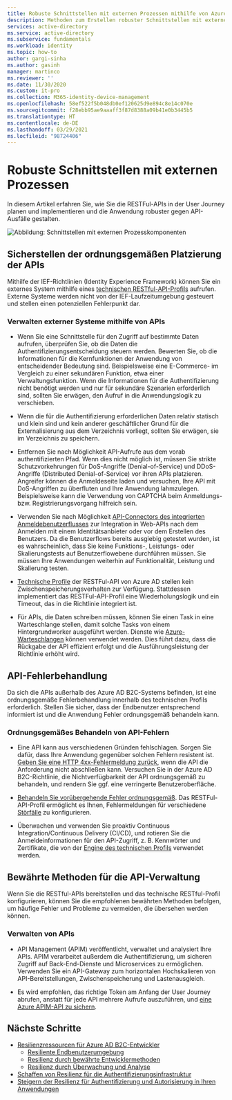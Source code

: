 ```yaml
---
title: Robuste Schnittstellen mit externen Prozessen mithilfe von Azure AD B2C | Microsoft-Dokumentation
description: Methoden zum Erstellen robuster Schnittstellen mit externen Prozessen
services: active-directory
ms.service: active-directory
ms.subservice: fundamentals
ms.workload: identity
ms.topic: how-to
author: gargi-sinha
ms.author: gasinh
manager: martinco
ms.reviewer: ''
ms.date: 11/30/2020
ms.custom: it-pro
ms.collection: M365-identity-device-management
ms.openlocfilehash: 58ef522f5b048db0ef120625d9e894c8e14c070e
ms.sourcegitcommit: f28ebb95ae9aaaff3f87d8388a09b41e0b3445b5
ms.translationtype: HT
ms.contentlocale: de-DE
ms.lasthandoff: 03/29/2021
ms.locfileid: "98724406"
---
```

# <a name="resilient-interfaces-with-external-processes"></a>Robuste Schnittstellen mit externen Prozessen

In diesem Artikel erfahren Sie, wie Sie die RESTFul-APIs in der User Journey planen und implementieren und die Anwendung robuster gegen API-Ausfälle gestalten.

![Abbildung: Schnittstellen mit externen Prozesskomponenten](media/resilient-external-processes/external-processes-architecture.png)

## <a name="ensure-correct-placement-of-the-apis"></a>Sicherstellen der ordnungsgemäßen Platzierung der APIs

Mithilfe der IEF-Richtlinien (Identity Experience Framework) können Sie ein externes System mithilfe eines [technischen RESTful-API-Profils](../../active-directory-b2c/restful-technical-profile.md) aufrufen. Externe Systeme werden nicht von der IEF-Laufzeitumgebung gesteuert und stellen einen potenziellen Fehlerpunkt dar.

### <a name="how-to-manage-external-systems-using-apis"></a>Verwalten externer Systeme mithilfe von APIs

- Wenn Sie eine Schnittstelle für den Zugriff auf bestimmte Daten aufrufen, überprüfen Sie, ob die Daten die Authentifizierungsentscheidung steuern werden. Bewerten Sie, ob die Informationen für die Kernfunktionen der Anwendung von entscheidender Bedeutung sind. Beispielsweise eine E-Commerce- im Vergleich zu einer sekundären Funktion, etwa einer Verwaltungsfunktion. Wenn die Informationen für die Authentifizierung nicht benötigt werden und nur für sekundäre Szenarien erforderlich sind, sollten Sie erwägen, den Aufruf in die Anwendungslogik zu verschieben.

- Wenn die für die Authentifizierung erforderlichen Daten relativ statisch und klein sind und kein anderer geschäftlicher Grund für die Externalisierung aus dem Verzeichnis vorliegt, sollten Sie erwägen, sie im Verzeichnis zu speichern.

- Entfernen Sie nach Möglichkeit API-Aufrufe aus dem vorab authentifizierten Pfad. Wenn dies nicht möglich ist, müssen Sie strikte Schutzvorkehrungen für DoS-Angriffe (Denial-of-Service) und DDoS-Angriffe (Distributed Denial-of-Service) vor ihren APIs platzieren. Angreifer können die Anmeldeseite laden und versuchen, Ihre API mit DoS-Angriffen zu überfluten und Ihre Anwendung lahmzulegen. Beispielsweise kann die Verwendung von CAPTCHA beim Anmeldungs- bzw. Registrierungsvorgang hilfreich sein.

- Verwenden Sie nach Möglichkeit [API-Connectors des integrierten Anmeldebenutzerflusses](../../active-directory-b2c/api-connectors-overview.md) zur Integration in Web-APIs nach dem Anmelden mit einem Identitätsanbieter oder vor dem Erstellen des Benutzers. Da die Benutzerflows bereits ausgiebig getestet wurden, ist es wahrscheinlich, dass Sie keine Funktions-, Leistungs- oder Skalierungstests auf Benutzerflowebene durchführen müssen. Sie müssen Ihre Anwendungen weiterhin auf Funktionalität, Leistung und Skalierung testen.

- [Technische Profile](../../active-directory-b2c/restful-technical-profile.md) der RESTFul-API von Azure AD stellen kein Zwischenspeicherungsverhalten zur Verfügung. Stattdessen implementiert das RESTFul-API-Profil eine Wiederholungslogik und ein Timeout, das in die Richtlinie integriert ist.

- Für APIs, die Daten schreiben müssen, können Sie einen Task in eine Warteschlange stellen, damit solche Tasks von einem Hintergrundworker ausgeführt werden. Dienste wie [Azure-Warteschlangen](../../storage/queues/storage-queues-introduction.md) können verwendet werden. Dies führt dazu, dass die Rückgabe der API effizient erfolgt und die Ausführungsleistung der Richtlinie erhöht wird.  

## <a name="api-error-handling"></a>API-Fehlerbehandlung

Da sich die APIs außerhalb des Azure AD B2C-Systems befinden, ist eine ordnungsgemäße Fehlerbehandlung innerhalb des technischen Profils erforderlich. Stellen Sie sicher, dass der Endbenutzer entsprechend informiert ist und die Anwendung Fehler ordnungsgemäß behandeln kann.

### <a name="how-to-gracefully-handle-api-errors"></a>Ordnungsgemäßes Behandeln von API-Fehlern

- Eine API kann aus verschiedenen Gründen fehlschlagen. Sorgen Sie dafür, dass Ihre Anwendung gegenüber solchen Fehlern resistent ist. [Geben Sie eine HTTP 4xx-Fehlermeldung zurück](../../active-directory-b2c/restful-technical-profile.md#returning-validation-error-message), wenn die API die Anforderung nicht abschließen kann. Versuchen Sie in der Azure AD B2C-Richtlinie, die Nichtverfügbarkeit der API ordnungsgemäß zu behandeln, und rendern Sie ggf. eine verringerte Benutzeroberfläche.

- [Behandeln Sie vorübergehende Fehler ordnungsgemäß](../../active-directory-b2c/restful-technical-profile.md#error-handling). Das RESTFul-API-Profil ermöglicht es Ihnen, Fehlermeldungen für verschiedene [Störfälle](/azure/architecture/patterns/circuit-breaker) zu konfigurieren.

- Überwachen und verwenden Sie proaktiv Continuous Integration/Continuous Delivery (CI/CD), und rotieren Sie die Anmeldeinformationen für den API-Zugriff, z. B. Kennwörter und Zertifikate, die von der [Engine des technischen Profils](../../active-directory-b2c/restful-technical-profile.md) verwendet werden.

## <a name="api-management---best-practices"></a>Bewährte Methoden für die API-Verwaltung

Wenn Sie die RESTful-APIs bereitstellen und das technische RESTful-Profil konfigurieren, können Sie die empfohlenen bewährten Methoden befolgen, um häufige Fehler und Probleme zu vermeiden, die übersehen werden können.

### <a name="how-to-manage-apis"></a>Verwalten von APIs

- API Management (APIM) veröffentlicht, verwaltet und analysiert Ihre APIs. APIM verarbeitet außerdem die Authentifizierung, um sicheren Zugriff auf Back-End-Dienste und Microservices zu ermöglichen. Verwenden Sie ein API-Gateway zum horizontalen Hochskalieren von API-Bereitstellungen, Zwischenspeicherung und Lastenausgleich.

- Es wird empfohlen, das richtige Token am Anfang der User Journey abrufen, anstatt für jede API mehrere Aufrufe auszuführen, und [eine Azure APIM-API zu sichern](../../active-directory-b2c/secure-api-management.md?tabs=app-reg-ga).

## <a name="next-steps"></a>Nächste Schritte

- [Resilienzressourcen für Azure AD B2C-Entwickler](resilience-b2c.md)
  - [Resiliente Endbenutzerumgebung](resilient-end-user-experience.md)
  - [Resilienz durch bewährte Entwicklermethoden](resilience-b2c-developer-best-practices.md)
  - [Resilienz durch Überwachung und Analyse](resilience-with-monitoring-alerting.md)
- [Schaffen von Resilienz für die Authentifizierungsinfrastruktur](resilience-in-infrastructure.md)
- [Steigern der Resilienz für Authentifizierung und Autorisierung in Ihren Anwendungen](resilience-app-development-overview.md)
